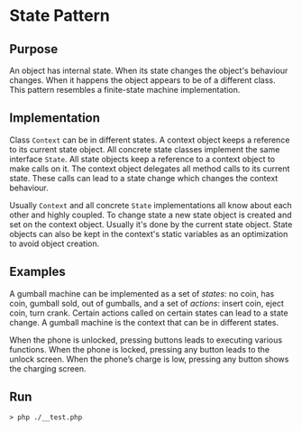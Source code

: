 State Pattern
=============

Purpose
-------
An object has internal state. When its state changes the object's behaviour changes. When it happens the object appears
to be of a different class. This pattern resembles a finite-state machine implementation.

Implementation
--------------

Class `Context` can be in different states. A context object keeps a reference to its current state object.
All concrete state classes implement the same interface `State`. All state objects keep a reference
to a context object to make calls on it. The context object delegates all method calls to its current state.
These calls can lead to a state change which changes the context behaviour.

Usually `Context` and all concrete `State` implementations all know about each other and highly coupled.
To change state a new state object is created and set on the context object. Usually it's done by the current state object.
State objects can also be kept in the context's static variables as an optimization to avoid object creation.

Examples
--------

A gumball machine can be implemented as a set of *states*: no coin, has coin, gumball sold, out of gumballs,
and a set of *actions*: insert coin, eject coin, turn crank. Certain actions called on certain states can lead
to a state change. A gumball machine is the context that can be in different states.

When the phone is unlocked, pressing buttons leads to executing various functions.
When the phone is locked, pressing any button leads to the unlock screen.
When the phone’s charge is low, pressing any button shows the charging screen.

Run
---
```
> php ./__test.php
```
